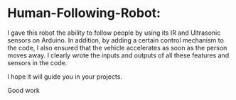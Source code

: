 # Human-Following-Robot: 
I gave this robot the ability to follow people by using its IR and Ultrasonic sensors on Arduino. In addition, by adding a certain control mechanism to the code, I also ensured that the vehicle accelerates as soon as the person moves away. I clearly wrote the inputs and outputs of all these features and sensors in the code.

I hope it will guide you in your projects.

Good work
